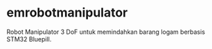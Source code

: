 # emrobotmanipulator
Robot Manipulator 3 DoF untuk memindahkan barang logam berbasis STM32 Bluepill.

